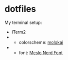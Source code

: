 # dotfiles

My terminal setup:

- iTerm2
- - colorscheme: [molokai](https://raw.githubusercontent.com/mbadolato/iTerm2-Color-Schemes/master/schemes/Molokai.itermcolors)
- - font: [Meslo Nerd Font](https://www.nerdfonts.com/font-downloads)
